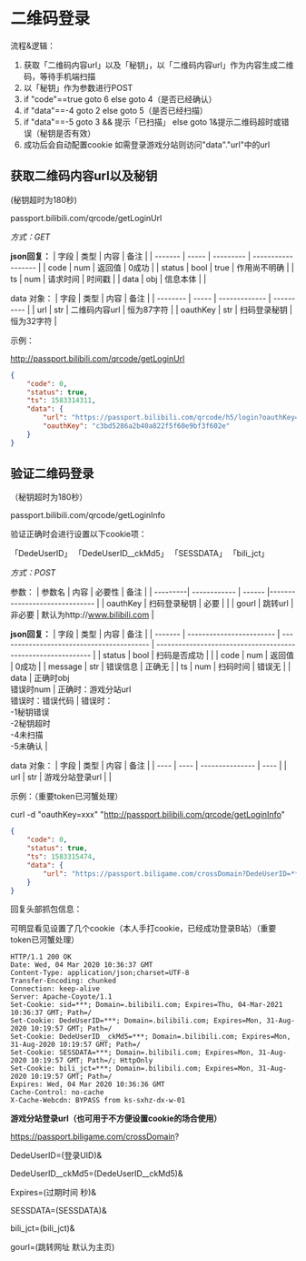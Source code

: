 # 二维码登录

流程&逻辑：

1. 获取「二维码内容url」以及「秘钥」，以「二维码内容url」作为内容生成二维码，等待手机端扫描
2. 以「秘钥」作为参数进行POST
3. if "code"==true goto 6                               else goto 4（是否已经确认）
4. if "data"==-4   goto 2                                else goto 5（是否已经扫描）
5. if "data"==-5   goto 3 && 提示「已扫描」 else goto 1&提示二维码超时或错误（秘钥是否有效）
6. 成功后会自动配置cookie 如需登录游戏分站则访问"data"."url"中的url

## 获取二维码内容url以及秘钥 

(秘钥超时为180秒)

passport.bilibili.com/qrcode/getLoginUrl

*方式：GET*


**json回复：**
| 字段    | 类型  | 内容      | 备注               |
| ------- | ----- | --------- | ------------------ |
| code    | num   | 返回值    | 0成功              |
| status  | bool  | true      | 作用尚不明确       |
| ts      | num   | 请求时间  | 时间戳             |
| data    | obj   | 信息本体  |                    |

data 对象：
| 字段     | 类型  | 内容          | 备注       |
| -------- | ----- | ------------- | ---------- |
| url      | str   | 二维码内容url | 恒为87字符 |
| oauthKey | str   | 扫码登录秘钥  | 恒为32字符 |

示例：

http://passport.bilibili.com/qrcode/getLoginUrl
```json
{
	"code": 0,
	"status": true,
	"ts": 1583314311,
	"data": {
		"url": "https://passport.bilibili.com/qrcode/h5/login?oauthKey=c3bd5286a2b40a822f5f60e9bf3f602e",
		"oauthKey": "c3bd5286a2b40a822f5f60e9bf3f602e"
	}
}
```

## 验证二维码登录 

（秘钥超时为180秒）

passport.bilibili.com/qrcode/getLoginInfo

验证正确时会进行设置以下cookie项：

「DedeUserID」 「DedeUserID__ckMd5」 「SESSDATA」 「bili_jct」

*方式：POST*

参数：
| 参数名   | 内容         | 必要性 | 备注                          |
| ---------| ------------ | ------ |------------------------------ |
| oauthKey | 扫码登录秘钥 | 必要   |                               |
| gourl    | 跳转url      | 非必要 | 默认为http://www.bilibili.com |


**json回复：**
| 字段    | 类型                     | 内容                                      | 备注                                                         |
| ------- | ------------------------ | ----------------------------------------- | ------------------------------------------------------------ |
| status  | bool                     | 扫码是否成功                              |                                                              |
| code    | num                      | 返回值                                    | 0成功                                                        |
| message | str                      | 错误信息                                  | 正确无                                                       |
| ts      | num                      | 扫码时间                                  | 错误无                                                       |
| data    | 正确时obj<br />错误时num | 正确时：游戏分站url<br />错误时：错误代码 | 错误时：<br />-1秘钥错误<br />-2秘钥超时<br />-4未扫描<br />-5未确认 |

data 对象：
| 字段 | 类型 | 内容            | 备注 |
| ---- | ---- | --------------- | ---- |
| url  | str  | 游戏分站登录url |      |

示例：（重要token已河蟹处理）

curl -d "oauthKey=xxx" "http://passport.bilibili.com/qrcode/getLoginInfo"
```json
{
	"code": 0,
	"status": true,
	"ts": 1583315474,
	"data": {
		"url": "https://passport.biligame.com/crossDomain?DedeUserID=***&DedeUserID__ckMd5=***&Expires=***&SESSDATA=***&bili_jct=***&gourl=http%3A%2F%2Fwww.bilibili.com"
	}
}
```

回复头部抓包信息：

可明显看见设置了几个cookie（本人手打cookie，已经成功登录B站）（重要token已河蟹处理）

```http
HTTP/1.1 200 OK
Date: Wed, 04 Mar 2020 10:36:37 GMT
Content-Type: application/json;charset=UTF-8
Transfer-Encoding: chunked
Connection: keep-alive
Server: Apache-Coyote/1.1
Set-Cookie: sid=***; Domain=.bilibili.com; Expires=Thu, 04-Mar-2021 10:36:37 GMT; Path=/
Set-Cookie: DedeUserID=***; Domain=.bilibili.com; Expires=Mon, 31-Aug-2020 10:19:57 GMT; Path=/
Set-Cookie: DedeUserID__ckMd5=***; Domain=.bilibili.com; Expires=Mon, 31-Aug-2020 10:19:57 GMT; Path=/
Set-Cookie: SESSDATA=***; Domain=.bilibili.com; Expires=Mon, 31-Aug-2020 10:19:57 GMT; Path=/; HttpOnly
Set-Cookie: bili_jct=***; Domain=.bilibili.com; Expires=Mon, 31-Aug-2020 10:19:57 GMT; Path=/
Expires: Wed, 04 Mar 2020 10:36:36 GMT
Cache-Control: no-cache
X-Cache-Webcdn: BYPASS from ks-sxhz-dx-w-01
```

**游戏分站登录url（也可用于不方便设置cookie的场合使用）**

https://passport.biligame.com/crossDomain?

DedeUserID=(登录UID)&

DedeUserID__ckMd5=(DedeUserID__ckMd5)&

Expires=(过期时间 秒)&

SESSDATA=(SESSDATA)&

bili_jct=(bili_jct)&

gourl=(跳转网址 默认为主页)

